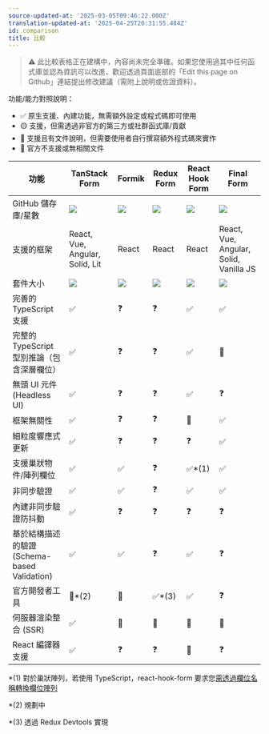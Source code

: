 ```yaml
---
source-updated-at: '2025-03-05T09:46:22.000Z'
translation-updated-at: '2025-04-25T20:31:55.484Z'
id: comparison
title: 比較
---
```

> ⚠️ 此比較表格正在建構中，內容尚未完全準確。如果您使用過其中任何函式庫並認為資訊可以改進，歡迎透過頁面底部的「Edit this page on Github」連結提出修改建議（需附上說明或佐證資料）。

功能/能力對照說明：

- ✅ 原生支援、內建功能，無需額外設定或程式碼即可使用
- 🟡 支援，但需透過非官方的第三方或社群函式庫/貢獻
- 🔶 支援且有文件說明，但需要使用者自行撰寫額外程式碼來實作
- 🛑 官方不支援或無相關文件

| 功能                                           | TanStack Form                                | Formik                         | Redux Form                             | React Hook Form                                  | Final Form                             |
| ---------------------------------------------- | -------------------------------------------- | ------------------------------ | -------------------------------------- | ------------------------------------------------ | -------------------------------------- |
| GitHub 儲存庫/星數                            | [![][stars-tanstack-form]][gh-tanstack-form] | [![][stars-formik]][gh-formik] | [![][stars-redux-form]][gh-redux-form] | [![][stars-react-hook-form]][gh-react-hook-form] | [![][stars-final-form]][gh-final-form] |
| 支援的框架                                    | React, Vue, Angular, Solid, Lit              | React                          | React                                  | React                                            | React, Vue, Angular, Solid, Vanilla JS |
| 套件大小                                      | [![][bp-tanstack-form]][bpl-tanstack-form]   | [![][bp-formik]][bpl-formik]   | [![][bp-redux-form]][bpl-redux-form]   | [![][bp-react-hook-form]][bpl-react-hook-form]   | [![][bp-final-form]][bpl-final-form]   |
| 完善的 TypeScript 支援                        | ✅                                           | ❓                             | ❓                                     | ✅                                               | ✅                                     |
| 完整的 TypeScript 型別推論（包含深層欄位）    | ✅                                           | ❓                             | ❓                                     | ✅                                               | 🛑                                     |
| 無頭 UI 元件 (Headless UI)                    | ✅                                           | ❓                             | ❓                                     | ✅                                               | ❓                                     |
| 框架無關性                                    | ✅                                           | ❓                             | ❓                                     | 🛑                                               | ✅                                     |
| 細粒度響應式更新                              | ✅                                           | ❓                             | ❓                                     | ❓                                               | ✅                                     |
| 支援巢狀物件/陣列欄位                         | ✅                                           | ✅                             | ❓                                     | ✅\*(1)                                          | ✅                                     |
| 非同步驗證                                    | ✅                                           | ✅                             | ❓                                     | ✅                                               | ✅                                     |
| 內建非同步驗證防抖動                          | ✅                                           | ❓                             | ❓                                     | ❓                                               | ❓                                     |
| 基於結構描述的驗證 (Schema-based Validation)  | ✅                                           | ✅                             | ❓                                     | ✅                                               | ❓                                     |
| 官方開發者工具                                | 🛑\*(2)                                      | 🛑                             | ✅\*(3)                                | ✅                                               | ❓                                     |
| 伺服器渲染整合 (SSR)                          | ✅                                           | 🛑                             | 🛑                                     | 🛑                                               | 🛑                                     |
| React 編譯器支援                              | ✅                                           | ❓                             | ❓                                     | 🛑                                               | ❓                                     |

\*(1) 對於巢狀陣列，若使用 TypeScript，react-hook-form 要求您[需透過欄位名稱轉換欄位陣列](https://react-hook-form.com/docs/usefieldarray)

\*(2) 規劃中

\*(3) 透過 Redux Devtools 實現

[bpl-tanstack-form]: https://bundlephobia.com/result?p=@tanstack/react-form
[bp-tanstack-form]: https://badgen.net/bundlephobia/minzip/@tanstack/react-form?label=💾
[gh-tanstack-form]: https://github.com/TanStack/form
[stars-tanstack-form]: https://img.shields.io/github/stars/TanStack/form?label=%F0%9F%8C%9F
[bpl-formik]: https://bundlephobia.com/result?p=formik
[bp-formik]: https://badgen.net/bundlephobia/minzip/formik?label=💾
[gh-formik]: https://github.com/jaredpalmer/formik
[stars-formik]: https://img.shields.io/github/stars/jaredpalmer/formik?label=%F0%9F%8C%9F
[bpl-redux-form]: https://bundlephobia.com/result?p=redux-form
[bp-redux-form]: https://badgen.net/bundlephobia/minzip/redux-form?label=💾
[gh-redux-form]: https://github.com/redux-form/redux-form
[stars-redux-form]: https://img.shields.io/github/stars/redux-form/redux-form?label=%F0%9F%8C%9F
[bpl-react-hook-form]: https://bundlephobia.com/result?p=react-hook-form
[bp-react-hook-form]: https://badgen.net/bundlephobia/minzip/react-hook-form?label=💾
[gh-react-hook-form]: https://github.com/react-hook-form/react-hook-form
[stars-react-hook-form]: https://img.shields.io/github/stars/react-hook-form/react-hook-form?label=%F0%9F%8C%9F
[bpl-final-form]: https://bundlephobia.com/result?p=final-form
[bp-final-form]: https://badgen.net/bundlephobia/minzip/final-form?label=💾
[gh-final-form]: https://github.com/final-form/final-form
[stars-final-form]: https://img.shields.io/github/stars/final-form/final-form?label=%F0%9F%8C%9F
